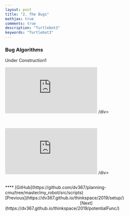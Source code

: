 ```yaml
---
layout: post
title: "2. The Bugs"
mathjax: true
comments: true
description: "Turtlebot3"
keywords: "Turtlebot3"
---  
```


### Bug Algorithms
Under Construction1
  
<p align="center">
<div class="video-container">
<iframe src="https://www.youtube.com/embed/CHuY9NROrJA" frameborder="0" allow="accelerometer; autoplay; encrypted-media; gyroscope; picture-in-picture" allowfullscreen></iframe>
 /div>
</p>  
<br>
<p align="center">
<div class="video-container">
<iframe src="https://www.youtube.com/embed/_q251ZH7kOk" frameborder="0" allow="accelerometer; autoplay; encrypted-media; gyroscope; picture-in-picture" allowfullscreen></iframe>
 /div>
</p>  
<br>
**</>** [GitHub](https://github.com/dv367/planning-cmu/tree/master/my_robot/src/scripts)
<br>
<div class="divider"></div>
[Previous](https://dv367.github.io/thinkspace/2019/setup/) &nbsp;&nbsp;&nbsp;&nbsp;&nbsp;&nbsp;&nbsp;&nbsp;&nbsp;&nbsp;&nbsp;&nbsp;&nbsp;&nbsp;&nbsp;&nbsp;&nbsp;&nbsp;&nbsp;&nbsp;&nbsp;&nbsp;&nbsp;&nbsp;&nbsp;&nbsp;&nbsp;&nbsp;&nbsp;&nbsp;&nbsp;&nbsp;&nbsp;&nbsp;&nbsp;&nbsp;&nbsp;&nbsp;&nbsp;&nbsp;&nbsp;&nbsp;&nbsp;&nbsp;&nbsp;&nbsp;&nbsp;&nbsp;&nbsp;&nbsp;&nbsp;&nbsp;&nbsp;&nbsp;&nbsp;&nbsp;&nbsp;&nbsp;&nbsp;&nbsp;&nbsp; [Next](https://dv367.github.io/thinkspace/2019/potentialFunc/)
<div class="divider"></div>
